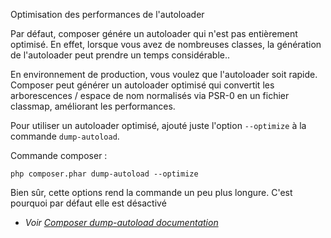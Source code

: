 Optimisation des performances de l'autoloader

Par défaut, composer génére un autoloader qui n'est pas entièrement optimisé. En effet, lorsque vous avez de nombreuses classes, la génération de l'autoloader peut prendre un temps considérable..

En environnement de production, vous voulez que l'autoloader soit rapide. Composer peut générer un autoloader optimisé qui convertit les arborescences / espace de nom normalisés via PSR-0 en un fichier classmap, améliorant les performances.

Pour utiliser un autoloader optimisé, ajouté juste l'option `--optimize` à la commande `dump-autoload`.

Commande composer : 

    php composer.phar dump-autoload --optimize

Bien sûr, cette options rend la commande un peu plus longure. C'est pourquoi par défaut elle est désactivé

* _Voir [Composer dump-autoload documentation](http://getcomposer.org/doc/03-cli.md#dump-autoload)_
